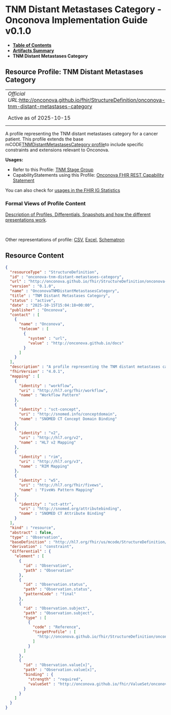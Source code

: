 # TNM Distant Metastases Category - Onconova Implementation Guide v0.1.0

* [**Table of Contents**](toc.md)
* [**Artifacts Summary**](artifacts.md)
* **TNM Distant Metastases Category**

## Resource Profile: TNM Distant Metastases Category 

| | |
| :--- | :--- |
| *Official URL*:http://onconova.github.io/fhir/StructureDefinition/onconova-tnm-distant-metastases-category | *Version*:0.1.0 |
| Active as of 2025-10-15 | *Computable Name*:OnconovaTNMDistantMetastasesCategory |

 
A profile representing the TNM distant metastases category for a cancer patient. 
This profile extends the base mCODE[TNMDistantMetastasesCategory profile](http://hl7.org/fhir/us/mcode/StructureDefinition/mcode-tnm-distant-metastases-category)to include specific constraints and extensions relevant to Onconova. 

**Usages:**

* Refer to this Profile: [TNM Stage Group](StructureDefinition-onconova-tnm-stage-group.md)
* CapabilityStatements using this Profile: [Onconova FHIR REST Capability Statement](CapabilityStatement-onconova-capability-statement.md)

You can also check for [usages in the FHIR IG Statistics](https://packages2.fhir.org/xig/onconova.fhir|current/StructureDefinition/onconova-tnm-distant-metastases-category)

### Formal Views of Profile Content

 [Description of Profiles, Differentials, Snapshots and how the different presentations work](http://build.fhir.org/ig/FHIR/ig-guidance/readingIgs.html#structure-definitions). 

 

Other representations of profile: [CSV](StructureDefinition-onconova-tnm-distant-metastases-category.csv), [Excel](StructureDefinition-onconova-tnm-distant-metastases-category.xlsx), [Schematron](StructureDefinition-onconova-tnm-distant-metastases-category.sch) 



## Resource Content

```json
{
  "resourceType" : "StructureDefinition",
  "id" : "onconova-tnm-distant-metastases-category",
  "url" : "http://onconova.github.io/fhir/StructureDefinition/onconova-tnm-distant-metastases-category",
  "version" : "0.1.0",
  "name" : "OnconovaTNMDistantMetastasesCategory",
  "title" : "TNM Distant Metastases Category",
  "status" : "active",
  "date" : "2025-10-15T15:04:18+00:00",
  "publisher" : "Onconova",
  "contact" : [
    {
      "name" : "Onconova",
      "telecom" : [
        {
          "system" : "url",
          "value" : "http://onconova.github.io/docs"
        }
      ]
    }
  ],
  "description" : "A profile representing the TNM distant metastases category for a cancer patient. \n\nThis profile extends the base mCODE [TNMDistantMetastasesCategory profile](http://hl7.org/fhir/us/mcode/StructureDefinition/mcode-tnm-distant-metastases-category) to include specific constraints and extensions relevant to Onconova.",
  "fhirVersion" : "4.0.1",
  "mapping" : [
    {
      "identity" : "workflow",
      "uri" : "http://hl7.org/fhir/workflow",
      "name" : "Workflow Pattern"
    },
    {
      "identity" : "sct-concept",
      "uri" : "http://snomed.info/conceptdomain",
      "name" : "SNOMED CT Concept Domain Binding"
    },
    {
      "identity" : "v2",
      "uri" : "http://hl7.org/v2",
      "name" : "HL7 v2 Mapping"
    },
    {
      "identity" : "rim",
      "uri" : "http://hl7.org/v3",
      "name" : "RIM Mapping"
    },
    {
      "identity" : "w5",
      "uri" : "http://hl7.org/fhir/fivews",
      "name" : "FiveWs Pattern Mapping"
    },
    {
      "identity" : "sct-attr",
      "uri" : "http://snomed.org/attributebinding",
      "name" : "SNOMED CT Attribute Binding"
    }
  ],
  "kind" : "resource",
  "abstract" : false,
  "type" : "Observation",
  "baseDefinition" : "http://hl7.org/fhir/us/mcode/StructureDefinition/mcode-tnm-distant-metastases-category|4.0.0",
  "derivation" : "constraint",
  "differential" : {
    "element" : [
      {
        "id" : "Observation",
        "path" : "Observation"
      },
      {
        "id" : "Observation.status",
        "path" : "Observation.status",
        "patternCode" : "final"
      },
      {
        "id" : "Observation.subject",
        "path" : "Observation.subject",
        "type" : [
          {
            "code" : "Reference",
            "targetProfile" : [
              "http://onconova.github.io/fhir/StructureDefinition/onconova-cancer-patient|0.1.0"
            ]
          }
        ]
      },
      {
        "id" : "Observation.value[x]",
        "path" : "Observation.value[x]",
        "binding" : {
          "strength" : "required",
          "valueSet" : "http://onconova.github.io/fhir/ValueSet/onconova-vs-tnm-distant-metastasis-categories|0.1.0"
        }
      }
    ]
  }
}

```
